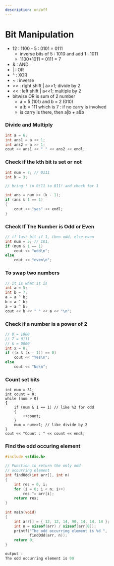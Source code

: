 ```yaml
---
description: on/off
---
```


# Bit Manipulation

* 12 : 1100 - 5 : 0101 = 0111
  * inverse bits of 5 : 1010 and add 1 : 1011
  * 1100+1011 = 0111 = 7
* & : AND
* \| : OR
* ^ : XOR
* \~ : inverse
* \>> : right shift | a>>1; divide by 2
* << : left shift | a<<1; multiple by 2
* bitwise OR is sum of 2 number&#x20;
  * a = 5 (101) and b = 2 (010)&#x20;
  * a|b = 111 which is 7 : if no carry is involved&#x20;
  * is carry is there, then a|b + a\&b

### Divide and Multiply

```cpp
int a = 6;
int ans1 = a << 1;
int ans2 = a >> 1;
cout << ans1 << " " << ans2 << endl;
```

### Check if the kth bit is set or not

```cpp
int num = 7; // 0111
int k = 3;

// bring ! in 0!11 to 011! and check for 1

int ans = num >> (k - 1);
if (ans & 1 == 1)
{
    cout << "yes" << endl;
}
```

### Check If The Number is Odd or Even

```cpp
// if last bit if 1, then odd, else even
int num = 5; // 101, 
if (num & 1 == 1)
    cout << "odd\n";
else
    cout << "even\n";
```

### To swap two numbers

```cpp
// it is what it is
int a = 5;
int b = 7;
a = a ^ b;
b = a ^ b;
a = a ^ b;
cout << b << " " << a << "\n";
```

### Check if a number is a power of 2

```java
// 8 = 1000
// 7 = 0111
// & = 0000
int x = 8;
if ((x & (x - 1)) == 0)
    cout << "Yes\n";
else
    cout << "No\n";
```

### Count set bits

<pre class="language-java"><code class="lang-java">int num = 31;
int count = 0;
while (num > 0)
<strong>{
</strong>    if (num &#x26; 1 == 1) // like %2 for odd
    {
        ++count;
    }
    num = num>>1; // like divide by 2
}
cout &#x3C;&#x3C; "Count : " &#x3C;&#x3C; count &#x3C;&#x3C; endl;
</code></pre>

### Find the odd occuring element

```cpp
#include <stdio.h>
 
// Function to return the only odd
// occurring element
int findOdd(int arr[], int n)
{
    int res = 0, i;
    for (i = 0; i < n; i++)
        res ^= arr[i];
    return res;
}
 
int main(void)
{
    int arr[] = { 12, 12, 14, 90, 14, 14, 14 };
    int n = sizeof(arr) / sizeof(arr[0]);
    printf("The odd occurring element is %d ",
           findOdd(arr, n));
    return 0;
}

output :
The odd occurring element is 90 
```
